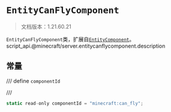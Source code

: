 # `EntityCanFlyComponent`

> 文档版本：1.21.60.21

`EntityCanFlyComponent`类，扩展自[`EntityComponent`](./entitycomponent.md)。script_api.@minecraft/server.entitycanflycomponent.description

## 常量

/// define
`componentId`


///

```js
static read-only componentId = "minecraft:can_fly";
```

